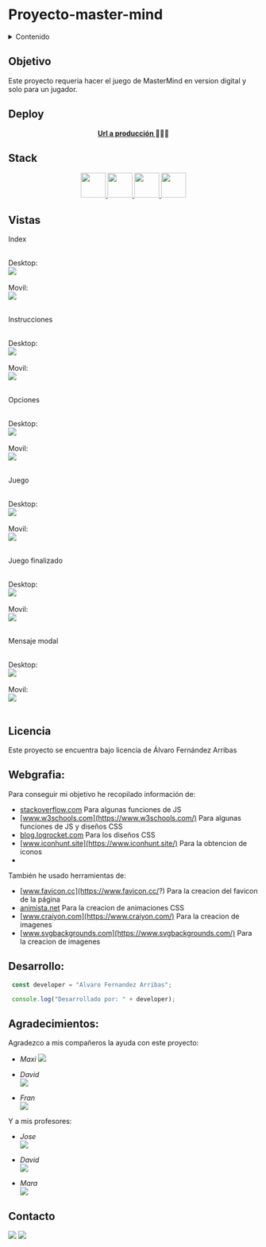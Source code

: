 # Proyecto-master-mind

<details>
  <summary>Contenido</summary>
  <ol>
    <li><a href="#objetivo">Objetivo</a></li>
    <li><a href="#deploy">Deploy</a></li>
    <li><a href="#stack">Stack</a></li>
    <li><a href="#vistas">Vistas</a></li>
    <li><a href="#licencia">Licencia</a></li>
    <li><a href="#webgrafia">Webgrafia</a></li>
    <li><a href="#desarrollo">Desarrollo</a></li>
    <li><a href="#agradecimientos">Agradecimientos</a></li>
    <li><a href="#contacto">Contacto</a></li>
  </ol>
</details>


## Objetivo 
Este proyecto requeria hacer el juego de MasterMind en version digital y solo para un jugador.
   
  
## Deploy
<div align="center">
    <a href="https://roekan.github.io/FED-11-01-Proyecto-master-mind/"><strong>Url a producción </strong></a>🚀🚀🚀
</div>

## Stack
<div align="center">
<a href="https://lenguajehtml.com/">
    <img height="50px" width="auto" src= "https://roekan.github.io/FED-11-01-Proyecto-master-mind/images/lenguajes/html-logo.png"/>
</a>
<a href="https://lenguajecss.com/">
    <img height="50px" width="auto" src= "https://roekan.github.io/FED-11-01-Proyecto-master-mind/images/lenguajes/bootstrap-logo.png"/>
</a>
<a href="https://getbootstrap.com/">
    <img height="50px" width="auto" src= "https://roekan.github.io/FED-11-01-Proyecto-master-mind/images/lenguajes/css-logo.png"/>
</a>
<a href="https://www.javascript.com/">
    <img height="50px" width="auto" src= "https://roekan.github.io/FED-11-01-Proyecto-master-mind/images/lenguajes/css-logo.png"/>
</a>
 </div>

## Vistas


Index<br><br>

Desktop:<br>
<img src="./images/vistas/desktop/index.png"><br><br>
Movil:<br>
<img src="./images/vistas/movil/index.png"><br><br> 


Instrucciones<br><br>

Desktop:<br>
<img src="./images/vistas/desktop/instrucciones.png"><br><br>
Movil:<br>
<img src="./images/vistas/movil/instrucciones.png"><br><br> 


Opciones<br><br>

Desktop:<br>
<img src="./images/vistas/desktop/settings.png"><br><br>
Movil:<br>
<img src="./images/vistas/movil/settings.png"><br><br> 


Juego<br><br>

Desktop:<br>
<img src="./images/vistas/desktop/partida.png"><br><br>
Movil:<br>
<img src="./images/vistas/movil/partida.png"><br><br> 


Juego finalizado<br><br>

Desktop:<br>
<img src="./images/vistas/desktop/partida-finalizada.png"><br><br>
Movil:<br>
<img src="./images/vistas/movil/partida-finalizada.png"><br><br> 


Mensaje modal<br><br>

Desktop:<br>
<img src="./images/vistas/desktop/partida-mensaje-modal.png"><br><br>
Movil:<br>
<img src="./images/vistas/movil/partida-mensaje-modal.png"><br><br> 


## Licencia
Este proyecto se encuentra bajo licencia de Álvaro Fernández Arribas

## Webgrafia:
Para conseguir mi objetivo he recopilado información de:

- [stackoverflow.com](https://stackoverflow.com/) Para algunas funciones de JS
- [www.w3schools.com](https://www.w3schools.com/) Para algunas funciones de JS y diseños CSS
- [blog.logrocket.com](https://blog.logrocket.com/) Para los diseños CSS
- [www.iconhunt.site](https://www.iconhunt.site/) Para la obtencion de iconos
- 


También he usado herramientas de:
- [www.favicon.cc](https://www.favicon.cc/?) Para la creacion del favicon de la página
- [animista.net](https://animista.net/play/basic/swing) Para la creacion de animaciones CSS
- [www.craiyon.com](https://www.craiyon.com/) Para la creacion de imagenes
- [www.svgbackgrounds.com](https://www.svgbackgrounds.com/) Para la creacion de imagenes


## Desarrollo:

``` js
 const developer = "Alvaro Fernandez Arribas";

 console.log("Desarrollado por: " + developer);
```  

## Agradecimientos:

Agradezco a mis compañeros la ayuda con este proyecto:

- *Maxi*
<a href="https://github.com/Maxigamble/" target="_blank"><img src="./images/github/github-green.svg" target="_blank"></a> 

- *David*  
<a href="https://github.com/DavidTL95/" target="_blank"><img src="./images/github/github-red.svg" target="_blank"></a>

- *Fran*  
<a href="https://www.github.com/userGithub/" target="_blank"><img src="./images/github/github-purple.svg" target="_blank"></a> 

Y a mis profesores:

- *Jose*  
<a href="https://github.com/GeeksHubsAcademy" target="_blank"><img src="./images/github/github-green.svg" target="_blank"></a> 

- *David*  
<a href="https://github.com/GeeksHubsAcademy" target="_blank"><img src="./images/github/github-brown.svg" target="_blank"></a>

- *Mara*  
<a href="https://github.com/GeeksHubsAcademy" target="_blank"><img src="./images/github/github-pink.svg" target="_blank"></a> 

## Contacto

<a href = "mailto:roekan03@gmail.com"><img src="https://img.shields.io/badge/Gmail-C6362C?style=for-the-badge&logo=gmail&logoColor=white" target="_blank"></a>
<a href="https://es.linkedin.com/in/alvaro-fern%C3%A1ndez-arribas-120963223" target="_blank"><img src="https://img.shields.io/badge/-LinkedIn-%230077B5?style=for-the-badge&logo=linkedin&logoColor=white" target="_blank"></a> 
